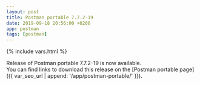 ```yaml
---
layout: post
title: Postman portable 7.7.2-19
date: 2019-09-18 20:56:00 +0200
app: postman
tags: [postman]
---
```

{% include vars.html %}

Release of Postman portable 7.7.2-19 is now available.<br />
You can find links to download this release on the [Postman portable page]({{ var_seo_url | append: '/app/postman-portable/' }}).